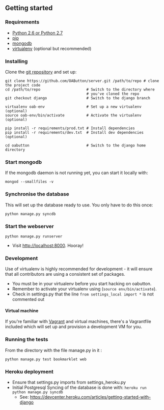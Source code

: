 ## Getting started

### Requirements

 * [Python 2.6 or Python 2.7](http://www.python.org/getit/)
 * [pip](http://www.pip-installer.org/en/latest/installing.html)
 * [mongodb](http://docs.mongodb.org/manual/installation/)
 * [virtualenv](https://pypi.python.org/pypi/virtualenv) (optional but
   recommended)

### Installing

Clone the [git repository](https://github.com/OAButton/server) and set
up:
```
git clone https://github.com/OAButton/server.git /path/to/repo # clone the project code
cd /path/to/repo                     # Switch to the directory where
                                     # you've cloned the repo
git checkout django                  # Switch to the django branch

virtualenv oab-env                   # Set up a new virtualenv (optional)
source oab-env/bin/activate          # Activate the virtualenv (optional)

pip install -r requirements/prod.txt # Install dependencies
pip install -r requirements/dev.txt  # Install dev dependencies (optional)

cd oabutton                          # Switch to the django home directory
```


### Start mongodb

If the mongodb daemon is not running yet, you can start it locally
with:
```
mongod --smallfiles -v
```


### Synchronise the database

This will set up the database ready to use. You only have to do this once:
```
python manage.py syncdb
```


### Start the webserver

```
python manage.py runserver
```

 * Visit <http://localhost:8000>. Hooray!

### Development

Use of virtualenv is highly recommended for development - it will
ensure that all contributors are using a consistent set of packages.

 * You must be in your virtualenv before you start hacking on oabutton.
 * Remember to activate your virtualenv using (`source env/bin/activate`).
 * Check in settings.py that the line `from settings_local import *`
   is not commented out

#### Virtual machine

If you're familiar with [Vagrant](http://vagrantup.com/) and virtual
machines, there's a Vagrantfile included which will set up and
provision a development VM for you.

### Running the tests

From the directory with the file manage.py in it :
```
python manage.py test bookmarklet web
```

### Heroku deployment

 * Ensure that settings.py imports from settings_heroku.py
 * Initial Postgresql Syncing of the database is done with: `heroku run python manage.py syncdb`
   * See: https://devcenter.heroku.com/articles/getting-started-with-django
